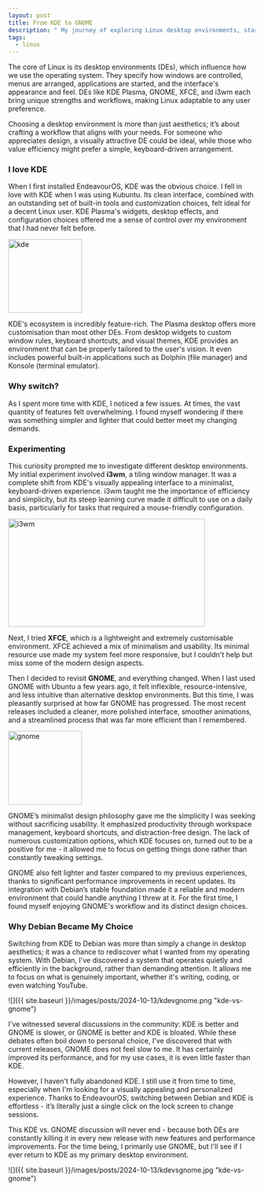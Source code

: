 ```yaml
---
layout: post
title: From KDE to GNOME
description: " My journey of exploring Linux desktop environments, starting with KDE on EndeavourOS and experimenting with i3wm and XFCE before settling on GNOME!"
tags:
  - linux
---
```

The core of Linux is its desktop environments (DEs), which influence how we use the operating system. They specify how windows are controlled, menus are arranged, applications are started, and the interface's appearance and feel. DEs like KDE Plasma, GNOME, XFCE, and i3wm each bring unique strengths and workflows, making Linux adaptable to any user preference.

Choosing a desktop environment is more than just aesthetics; it’s about crafting a workflow that aligns with your needs. For someone who appreciates design, a visually attractive DE could be ideal, while those who value efficiency might prefer a simple, keyboard-driven arrangement.

### I love KDE

When I first installed EndeavourOS, KDE was the obvious choice. I fell in love with KDE when I was using Kubuntu. Its clean interface, combined with an outstanding set of built-in tools and customization choices, felt ideal for a decent Linux user. KDE Plasma's widgets, desktop effects, and configuration choices offered me a sense of control over my environment that I had never felt before.

<img src="{{ site.baseurl }}/images/posts/2024-10-13/kde.png" alt="kde" width="150" height="150" />


KDE's ecosystem is incredibly feature-rich. The Plasma desktop offers more customisation than most other DEs. From desktop widgets to custom window rules, keyboard shortcuts, and visual themes, KDE provides an environment that can be properly tailored to the user's vision. It even includes powerful built-in applications such as Dolphin (file manager) and Konsole (terminal emulator).

### Why switch?

As I spent more time with KDE, I noticed a few issues. At times, the vast quantity of features felt overwhelming. I found myself wondering if there was something simpler and lighter that could better meet my changing demands.

### Experimenting

This curiosity prompted me to investigate different desktop environments. My initial experiment involved **i3wm**, a tiling window manager. It was a complete shift from KDE's visually appealing interface to a minimalist, keyboard-driven experience. i3wm taught me the importance of efficiency and simplicity, but its steep learning curve made it difficult to use on a daily basis, particularly for tasks that required a mouse-friendly configuration.

<img src="{{ site.baseurl }}/images/posts/2024-10-13/i3wm.webp" alt="i3wm" width="400" height="220" />



Next, I tried **XFCE**, which is a lightweight and extremely customisable environment. XFCE achieved a mix of minimalism and usability. Its minimal resource use made my system feel more responsive, but I couldn't help but miss some of the modern design aspects.


Then I decided to revisit **GNOME**, and everything changed. When I last used GNOME with Ubuntu a few years ago, it felt inflexible, resource-intensive, and less intuitive than alternative desktop environments. But this time, I was pleasantly surprised at how far GNOME has progressed. The most recent releases included a cleaner, more polished interface, smoother animations, and a streamlined process that was far more efficient than I remembered.

<img src="{{ site.baseurl }}/images/posts/2024-10-13/gnome.png" alt="gnome" width="150" height="150" />

GNOME’s minimalist design philosophy gave me the simplicity I was seeking without sacrificing usability. It emphasized productivity through workspace management, keyboard shortcuts, and distraction-free design. The lack of numerous customization options, which KDE focuses on, turned out to be a positive for me - it allowed me to focus on getting things done rather than constantly tweaking settings.

GNOME also felt lighter and faster compared to my previous experiences, thanks to significant performance improvements in recent updates. Its integration with Debian’s stable foundation made it a reliable and modern environment that could handle anything I threw at it. For the first time, I found myself enjoying GNOME's workflow and its distinct design choices.

### Why Debian Became My Choice

Switching from KDE to Debian was more than simply a change in desktop aesthetics; it was a chance to rediscover what I wanted from my operating system. With Debian, I've discovered a system that operates quietly and efficiently in the background, rather than demanding attention. It allows me to focus on what is genuinely important, whether it's writing, coding, or even watching YouTube.

![]({{ site.baseurl }}/images/posts/2024-10-13/kdevgnome.png "kde-vs-gnome")


I've witnessed several discussions in the community: KDE is better and GNOME is slower, or GNOME is better and KDE is bloated. While these debates often boil down to personal choice, I've discovered that with current releases, GNOME does not feel slow to me. It has certainly improved its performance, and for my use cases, it is even little faster than KDE.

However, I haven't fully abandoned KDE. I still use it from time to time, especially when I'm looking for a visually appealing and personalized experience. Thanks to EndeavourOS, switching between Debian and KDE is effortless - it’s literally just a single click on the lock screen to change sessions.

This KDE vs. GNOME discussion will never end - because both DEs are constantly killing it in every new release with new features and performance improvements. For the time being, I primarily use GNOME, but I'll see if I ever return to KDE as my primary desktop environment.

![]({{ site.baseurl }}/images/posts/2024-10-13/kdevsgnome.jpg "kde-vs-gnome")

